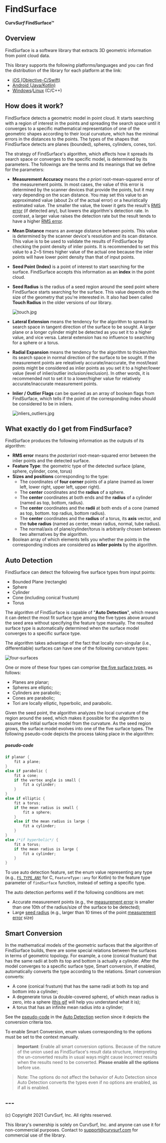 # FindSurface

**Curv*Surf* FindSurface™**



## Overview

FindSurface is a software library that extracts 3D geometric information from point cloud data.

This library supports the following platforms/languages and you can find the distribution of the library for each platform at the link:

- [iOS (Objective-C/Swift)](https://github.com/CurvSurf/FindSurface-iOS)
- [Android (Java/Kotlin)](https://github.com/CurvSurf/FindSurface-Android)
- [Windows](https://github.com/CurvSurf/FindSurface-Windows)/[Linux](https://github.com/CurvSurf/FindSurface-Linux) (C/C++)



## How does it work?

FindSurface detects a geometric model in point cloud. It starts searching with a region of interest in the points and spreading the search space until it converges to a specific mathematical representation of one of the geometric shapes according to their local curvature, which has the minimal errors in the distances to the points. The types of the shapes that FindSurface detects are planes (bounded), spheres, cylinders, cones, tori.

The strategy of FindSurface's algorithm, which affects how it spreads its search space or converges to the specific model, is determined by its parameters. The followings are the terms and its meanings that we define for the parameters:

- **Measurement Accuracy** means the *a priori* root-mean-squared error of the measurement points. In most cases, the value of this error is determined by the scanner devices that provide the points, but it may vary depending on the scan distance. You may set this value to an approximated value (about 2x of the actual error) or a heuristically estimated value. The smaller the value, the lower it gets the result's [RMS error](#what-exactly-do-i-get-from-findsurface) (if detected any), but lowers the algorithm's detection rate. In contrast, a larger value raises the detection rate but the result tends to have a higher [RMS error](#what-exactly-do-i-get-from-findsurface).

- **Mean Distance** means an average distance between points. This value is determined by the scanner device's resolution and its scan distance. This value is to be used to validate the results of FindSurface by checking the point density of inlier points. It is recommended to set this value to a 2~5 times higher value of the actual one because the inlier points will have lower point density than that of input points.

- **Seed Point (Index)** is a point of interest to start searching for the surface. FindSurface accepts this information as an **index** in the point cloud.

- **Seed Radius** is the radius of a seed region around the seed point where FindSurface starts searching for the surface. This value depends on the size of the geometry that you're interested in. It also had been called **Touch Radius** in the older versions of our library.

  ![touch.jpg](https://developers.curvsurf.com/Documentation/APIs/How-To/img/touch.jpg)

- **Lateral Extension** means the tendency for the algorithm to spread its search space in tangent direction of the surface to be sought. A larger plane or a longer cylinder might be detected as you set it to a higher value, and vice versa. Lateral extension has no influence to searching for a sphere or a torus.

- **Radial Expansion** means the tendency for the algorithm to thicken/thin its search space in normal direction of the surface to be sought. If the measurement points are releatively accurate/inaccurate, the most/least points might be considered as inlier points as you set it to a higher/lower value (level of inlier/outlier inclusion/exclusion). In other words, it is recommended not to set it to a lower/higher value for relatively accurate/inaccurate measurement points.

- **Inlier / Outlier Flags** can be queried as an array of boolean flags from FindSurface, which tells if the point of the corresponding index should be considered to be in inliers. 

  ![inliers_outliers.jpg](https://developers.curvsurf.com/Documentation/APIs/How-To/img/inliers_outliers.jpg)

  


## What exactly do I get from FindSurface?

FindSurface produces the following information as the outputs of its algorithm:

- **RMS error** means the *posteriori* root-mean-squared error between the inlier points and the detected surface.
- **Feature Type**: the geometric type of the detected surface (plane, sphere, cylinder, cone, torus)
- **Sizes and positions** corresponding to the type:
  - The coordinates of **four corner** points of a plane (named as lower left, lower right, upper left, upper right).
  - The **center** coordinates and the **radius** of a sphere.
  - The **center** coordinates at both ends and the **radius** of a cylinder (named as top, bottom, radius).
  - The **center** coordinates and the **radii** at both ends of a cone (named as top, bottom. top radius, bottom radius).
  - The **center** coordinates and the **radius** of a torus, its **axis** vector, and the **tube radius** (named as center, mean radius, normal, tube radius).
  - The normal/axis of plane/cylinder/torus is arbitrarily chosen between two alternatives by the algorithm.
- Boolean array of which elements tells you whether the points in the corresponding indices are considered as **inlier points** by the algorithm.



## Auto Detection

FindSurface can detect the following five surface types from input points:

- Bounded Plane (rectangle)
- Sphere
- Cylinder
- Cone (including conical frustum)
- Torus

The algorithm of FindSurface is capable of "**Auto Detection**", which means it can detect the most fit surface type among the five types above around the seed area without specifying the feature type manually. The resulted surface type is automatically determined when the surface model converges to a specific surface type.

The algorithm takes advantage of the fact that locally non-singular (i.e., differentiable) surfaces can have one of the following curvature types: 

![four-surfaces](images/the-four-surface-types.png)

One or more of these four types can comprise [the five surface types](#auto-detection), as follows:

- Planes are planar;
- Spheres are elliptic;
- Cylinders are parabolic;
- Cones are parabolic;
- Tori are locally elliptic, hyperbolic, and parabolic.

Given the seed point, the algorithm analyzes the local curvature of the region around the seed, which makes it possible for the algorithm to assume the initial surface model from the curvature. As the seed region grows, the surface model evolves into one of the five surface types. The following pseudo-code depicts the process taking place in the algorithm:

##### pseudo-code

````c
if planar {
    fit a plane;
}
else if parabolic {
    fit a cone;
    if the vertex angle is small {
        fit a cylinder;
    }
}
else if elliptic {
    fit a torus;
    if the mean radius is small {
        fit a sphere;
    }
    else if the mean radius is large {
        fit a cylinder;
    }
}
else /*if hyperbolic*/ {
    fit a torus;
    if the mean radius is large {
        fit a cylinder;
    }
}
````



To use auto detection feature, set the enum value representing any type (e.g., [`FS_TYPE_ANY`](https://github.com/CurvSurf/FindSurface-Windows/blob/master/FindSurface-API-reference-C.md#fs_feature_type) for C, `FeatureType::any` for Kotlin) to the feature type parameter of `findSurface` function, instead of setting a specific type.

The auto detection performs well if the following conditions are met:

- Accurate measurement points (e.g., the [measurement error](#how-does-it-work) is smaller than one 10th of the radius/size of the surface to be detected);
- Large [seed radius](#how-does-it-work) (e.g., larger than 10 times of the point [measurement error](#how-does-it-work) size)



## Smart Conversion

In the mathematical models of the geometric surfaces that the algorithm of FindSurface builds, there are some special relations between the surfaces in terms of geometric topology. For example, a cone (conical frustum) that has the same radii at both its top and bottom is actually a cylinder. After the model converges to a specific surface type, Smart conversion, if enabled, automatically converts the type according to the relations. Smart conversion converts:

- A cone (conical frustum) that has the same radii at both its top and bottom into a cylinder;
- A degenerate torus (a double-covered sphere), of which mean radius is zero, into a sphere ([this gif](https://en.wikipedia.org/wiki/File:Sphere-like_degenerate_torus.gif) will help you understand what it is);
- A torus that has an infinite mean radius into a cylinder;

See the [pseudo-code](#pseudo-code) in the [Auto Detection](#auto-detection) section since it depicts the conversion criteria too.

To enable Smart Conversion, enum values corresponding to the options must be set to the context manually.

> **Important**: Enable all smart conversion options. Because of the nature of the union used as FindSurface's result data structure, interpreting the un-converted results in usual ways might cause   incorrect results when the results need to be converted. **Please enable all the options** before use.

>Note: The options do not affect the behavior of Auto Detection since Auto Detection converts the types even if no options are enabled, as if all is enabled.



## ---

(c) Copyright 2021 CurvSurf, Inc. All rights reserved.

This library's ownership is solely on CurvSurf, Inc. and anyone can use it for non-commercial purposes. Contact to support@curvsurf.com for commercial use of the library.
